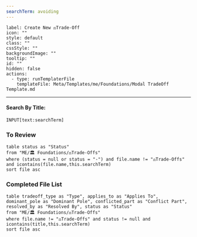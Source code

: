 ```yaml
---
searchTerm: avoiding
---
```


```meta-bind-button
label: Create New ⚖️Trade-Off
icon: ""
style: default
class: ""
cssStyle: ""
backgroundImage: ""
tooltip: ""
id: ""
hidden: false
actions:
  - type: runTemplaterFile
    templateFile: Meta/Templates/me/Foundations/Modal TradeOff Template.md

```

---
#### Search By Title:
`INPUT[text:searchTerm]`

### To Review
```dataview
table status as "Status"
from "ME/🏛️ Foundations/⚖️Trade-Offs"
where (status = null or status = "-") and file.name != "⚖️Trade-Offs" and icontains(file.name,this.searchTerm)
sort file asc
```

### Completed File List
```dataview
table tradeoff_type as "Type", applies_to as "Applies To", dominant_pole as "Dominant Pole", conflicted_part as "Conflict Part", resolved_by as "Resolved By", status as "Status"
from "ME/🏛️ Foundations/⚖️Trade-Offs"
where file.name != "⚖️Trade-Offs" and status != null and icontains(title,this.searchTerm)
sort file asc
```
